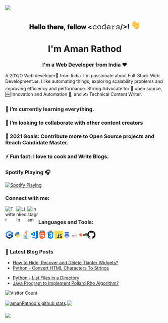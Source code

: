 ![](https://raw.githubusercontent.com/halfrost/halfrost/master/icons/header_.png)
### <h2  align="center"> 𝐇𝐞𝐥𝐥𝐨 𝐭𝐡𝐞𝐫𝐞, 𝐟𝐞𝐥𝐥𝐨𝐰 <𝚌𝚘𝚍𝚎𝚛𝚜/>! <img src="https://raw.githubusercontent.com/ABSphreak/ABSphreak/master/gifs/Hi.gif" width="30px"> </h2>
### <h1 align="center">I'm Aman Rathod</h1> 


<h3 align="center">I'm a Web Developer from India ❤</h3>
  
A 20Y/O Web developer🎯 from India. I'm passionate about Full-Stack Web Development.:bar_chart:. I like automating things, exploring scalability problems and improving efficiency and performance. Strong Advocate for 📜 open source, :new: Innovation and Automation :robot:, and ✍️ Technical Content Writer. 
<!---![](https://komarev.com/ghpvc/?username=amanRathod)--->

### 🌱 I’m currently learning everything.
### 👯 I’m looking to collaborate with other content creators
### 🥅 2021 Goals: Contribute more to Open Source projects and Reach Candidate Master.
### ⚡ Fun fact: I love to cook and Write Blogs.

### Spotify Playing 🎧

[<img src="https://now-playing-codestackr.vercel.app/api/spotify-playing" alt="Spotify Playing" width="350" />](https://open.spotify.com/user/31vmbtf64subr7o2aaedzjvxcbvm)


### Connect with me:


<!---[<img align="left" alt=" | Twitter" width="22px" src="https://cdn.jsdelivr.net/npm/simple-icons@v3/icons/twitter.svg" />][twitter]
[<img align="left" alt=" | LinkedIn" width="22px" src="https://cdn.jsdelivr.net/npm/simple-icons@v3/icons/linkedin.svg" />][linkedin]
[<img align="left" alt=" | Instagram" width="22px" src="https://cdn.jsdelivr.net/npm/simple-icons@v3/icons/instagram.svg" />][instagram]
<br /> -->

[<img align="left" alt=" Twitter" width="35px" src="https://img.icons8.com/bubbles/100/000000/twitter.png" />][twitter]
[<img align="left" alt=" LinkedIn" width="35px" src="https://img.icons8.com/bubbles/100/000000/linkedin.png" />][linkedIn]
[<img align="left" alt=" Instagram" width="35px" src="https://img.icons8.com/bubbles/100/000000/instagram-new.png" />][instagram]
<br/>


### Languages and Tools:

<img align="left" alt="C++" width="26px" src="https://raw.githubusercontent.com/github/explore/80688e429a7d4ef2fca1e82350fe8e3517d3494d/topics/cpp/cpp.png" />
<img align="left" alt="python" width="26px" src="https://raw.githubusercontent.com/github/explore/80688e429a7d4ef2fca1e82350fe8e3517d3494d/topics/python/python.png" />
<img align="left" alt="Java" width="26px" src="https://raw.githubusercontent.com/github/explore/80688e429a7d4ef2fca1e82350fe8e3517d3494d/topics/java/java.png" />
<img align="left" alt="Visual Studio Code" width="26px" src="https://raw.githubusercontent.com/github/explore/80688e429a7d4ef2fca1e82350fe8e3517d3494d/topics/visual-studio-code/visual-studio-code.png" />
<img align="left" alt="HTML5" width="26px" src="https://raw.githubusercontent.com/github/explore/80688e429a7d4ef2fca1e82350fe8e3517d3494d/topics/html/html.png" />
<img align="left" alt="CSS3" width="26px" src="https://raw.githubusercontent.com/github/explore/80688e429a7d4ef2fca1e82350fe8e3517d3494d/topics/css/css.png" />

<img align="left" alt="JavaScript" width="26px" src="https://raw.githubusercontent.com/github/explore/80688e429a7d4ef2fca1e82350fe8e3517d3494d/topics/javascript/javascript.png" />
<!---<img align="left" alt="React" width="26px" src="https://raw.githubusercontent.com/github/explore/80688e429a7d4ef2fca1e82350fe8e3517d3494d/topics/react/react.png" />
<img align="left" alt="Node.js" width="26px" src="https://raw.githubusercontent.com/github/explore/80688e429a7d4ef2fca1e82350fe8e3517d3494d/topics/nodejs/nodejs.png" /> 
<img align="left" alt="MongoDB" width="26px" src="https://raw.githubusercontent.com/github/explore/80688e429a7d4ef2fca1e82350fe8e3517d3494d/topics/mongodb/mongodb.png" />--->
<img align="left" alt="SQL" width="26px" src="https://raw.githubusercontent.com/github/explore/80688e429a7d4ef2fca1e82350fe8e3517d3494d/topics/sql/sql.png" />
<img align="left" alt="MySQL" width="26px" src="https://raw.githubusercontent.com/github/explore/80688e429a7d4ef2fca1e82350fe8e3517d3494d/topics/mysql/mysql.png" />
<img align="left" alt="Git" width="26px" src="https://raw.githubusercontent.com/github/explore/80688e429a7d4ef2fca1e82350fe8e3517d3494d/topics/git/git.png" />
<img align="left" alt="GitHub" width="26px" src="https://raw.githubusercontent.com/github/explore/78df643247d429f6cc873026c0622819ad797942/topics/github/github.png" />


<br />
<br />

### 📕 Latest Blog Posts

<!-- BLOG-POST-LIST:START -->
- [How to Hide, Recover and Delete Tkinter Widgets?](https://www.geeksforgeeks.org/how-to-hide-recover-and-delete-tkinter-widgets/)
- [Python - Convert HTML Characters To Strings](https://www.geeksforgeeks.org/python-convert-html-characters-to-strings/)
<!---- [Java Program to Shuffle Vector Elements](https://www.geeksforgeeks.org/java-program-to-shuffle-vector-elements/)--->
- [Python - List Files in a Directory](https://www.geeksforgeeks.org/python-list-files-in-a-directory/)
- [Java Program to Implement Pollard Rho Algorithm?](https://www.geeksforgeeks.org/java-program-to-implement-pollard-rho-algorithm/)

 <a>![Visitor Count](https://profile-counter.glitch.me/{amanRathod}/count.svg)</a>
 
<a href="https://github.com/amanRathod/github-readme-stats">
  <img align="center" src="https://github-readme-stats.vercel.app/api?username=amanRathod&show_icons=true&include_all_commits=true&theme=tokyonight" alt="amanRathod's github stats" />
</a>

<a href="https://github.com/amanRathod/github-readme-stats">
  <img align="center" src="https://github-readme-stats.vercel.app/api/top-langs/?username=amanRathod&layout=compact&theme=material-palenight" />
</a>

### ![](https://raw.githubusercontent.com/Subhampreet/Subhampreet/master/media/footer.png)
[twitter]: https://twitter.com/amanrathod07
[instagram]: https://instagram.com/aman_rathod_007
[linkedin]: https://linkedin.com/in/aman-kumar-singh-24b054195

